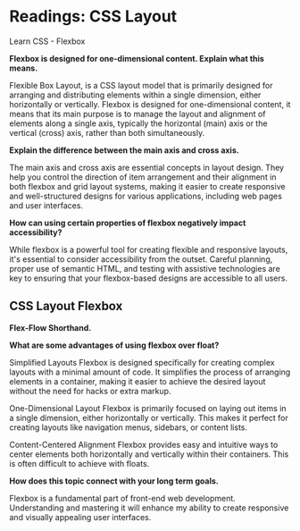 # Readings: CSS Layout

Learn CSS - Flexbox

**Flexbox is designed for one-dimensional content. Explain what this means.**

Flexible Box Layout, is a CSS layout model that is primarily designed for arranging and distributing elements within a single dimension, either horizontally or vertically.
Flexbox is designed for one-dimensional content, it means that its main purpose is to manage the layout and alignment of elements along a single axis, typically the horizontal (main) axis or the vertical (cross) axis, rather than both simultaneously.

**Explain the difference between the main axis and cross axis.**

The main axis and cross axis are essential concepts in layout design. They help you control the direction of item arrangement and their alignment in both flexbox and grid layout systems, making it easier to create responsive and well-structured designs for various applications, including web pages and user interfaces.

**How can using certain properties of flexbox negatively impact accessibility?**

While flexbox is a powerful tool for creating flexible and responsive layouts, it's essential to consider accessibility from the outset. Careful planning, proper use of semantic HTML, and testing with assistive technologies are key to ensuring that your flexbox-based designs are accessible to all users.

## CSS Layout Flexbox

**Flex-Flow Shorthand.**

**What are some advantages of using flexbox over float?**

Simplified Layouts
 Flexbox is designed specifically for creating complex layouts with a minimal amount of code. It simplifies the process of arranging elements in a container, making it easier to achieve the desired layout without the need for hacks or extra markup.

One-Dimensional Layout
 Flexbox is primarily focused on laying out items in a single dimension, either horizontally or vertically. This makes it perfect for creating layouts like navigation menus, sidebars, or content lists.

Content-Centered Alignment
 Flexbox provides easy and intuitive ways to center elements both horizontally and vertically within their containers. This is often difficult to achieve with floats.

**How does this topic connect with your long term goals.**

 Flexbox is a fundamental part of front-end web development. Understanding and mastering it will enhance my ability to create responsive and visually appealing user interfaces.
